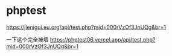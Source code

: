 # phptest
https://jienigui.eu.org/api/test.php?mid=000rVzOf3JnUQg&br=1

一下这个完全被墙
https://phptest06.vercel.app/api/test.php?mid=000rVzOf3JnUQg&br=1
